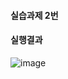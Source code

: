 #### 실습과제 2번
#### 실행결과
![image](https://github.com/user-attachments/assets/37e28d02-d8c6-4b92-a61c-7b80e67061a2)
